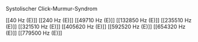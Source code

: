 Systolischer Click-Murmur-Syndrom

[[40 Hz (E)]]
[[240 Hz (E)]]
[[49710 Hz (E)]]
[[132850 Hz (E)]]
[[235510 Hz (E)]]
[[321510 Hz (E)]]
[[405620 Hz (E)]]
[[592520 Hz (E)]]
[[654320 Hz (E)]]
[[779500 Hz (E)]]
